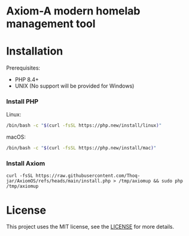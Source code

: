# Axiom-A modern homelab management tool

# Installation
Prerequisites:
- PHP 8.4+
- UNIX (No support will be provided for Windows)

### Install PHP
Linux:
```sh
/bin/bash -c "$(curl -fsSL https://php.new/install/linux)"
```

macOS:
```bash
/bin/bash -c "$(curl -fsSL https://php.new/install/mac)" 
 ```

### Install Axiom
```shell
curl -fsSL https://raw.githubusercontent.com/Thoq-jar/AxiomOS/refs/heads/main/install.php > /tmp/axiomup && sudo php /tmp/axiomup
```

# License
This project uses the MIT license,
see the [LICENSE](LICENSE.md) for more details.
